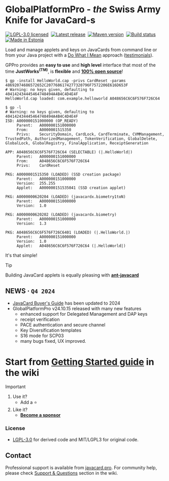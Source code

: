 # GlobalPlatformPro - _the_ Swiss Army Knife for JavaCard-s
[![LGPL-3.0 licensed](https://img.shields.io/badge/license-LGPL-blue.svg)](https://github.com/martinpaljak/GlobalPlatformPro/blob/master/LICENSE)
&nbsp;[![Latest release](https://img.shields.io/github/release/martinpaljak/GlobalPlatformPro.svg)](https://github.com/martinpaljak/GlobalPlatformPro/releases/latest)
&nbsp;[![Maven version](https://img.shields.io/maven-metadata/v?label=javacard.pro%20version&metadataUrl=https%3A%2F%2Fmvn.javacard.pro%2Fmaven%2Fcom%2Fgithub%2Fmartinpaljak%2Fglobalplatformpro%2Fmaven-metadata.xml)](https://gist.github.com/martinpaljak/c77d11d671260e24eef6c39123345cae)
&nbsp;[![Build status](https://github.com/martinpaljak/globalplatformpro/actions/workflows/robot.yml/badge.svg?branch=master)](https://github.com/martinpaljak/globalplatformpro/actions)
&nbsp;[![Made in Estonia](https://img.shields.io/badge/Made_in-Estonia-blue)](https://estonia.ee)

Load and manage applets and keys on JavaCards from command line or from your Java project with a [Do What I Mean](http://en.wikipedia.org/wiki/DWIM) approach ([testimonials](https://github.com/martinpaljak/GlobalPlatformPro/wiki/Testimonials)).

GPPro provides an **easy to use** and **high level** interface that most of the time **JustWorks<sup>(TM)</sup>**, is **flexible** and **[100% open source](#license)**!


```
$ gp -install HelloWorld.cap -privs CardReset -params 48692074686572652C2077686174277320796F7572206E616D653F
# Warning: no keys given, defaulting to 404142434445464748494A4B4C4D4E4F
HelloWorld.cap loaded: com.example.helloworld A048656C6C6F576F726C64

$ gp -l
# Warning: no keys given, defaulting to 404142434445464748494A4B4C4D4E4F
ISD: A000000151000000 (OP_READY)
     Parent:   A000000151000000
     From:     A0000001515350
     Privs:    SecurityDomain, CardLock, CardTerminate, CVMManagement, TrustedPath, AuthorizedManagement, TokenVerification, GlobalDelete, GlobalLock, GlobalRegistry, FinalApplication, ReceiptGeneration

APP: A048656C6C6F576F726C64 (SELECTABLE) (|.HelloWorld|)
     Parent:   A000000151000000
     From:     A048656C6C6F576F726C64
     Privs:    CardReset

PKG: A0000001515350 (LOADED) (SSD creation package)
     Parent:   A000000151000000
     Version:  255.255
     Applet:   A000000151535041 (SSD creation applet)

PKG: A0000000620204 (LOADED) (javacardx.biometry1toN)
     Parent:   A000000151000000
     Version:  1.0

PKG: A0000000620202 (LOADED) (javacardx.biometry)
     Parent:   A000000151000000
     Version:  1.3

PKG: A048656C6C6F576F726C6401 (LOADED) (|.HelloWorld.|)
     Parent:   A000000151000000
     Version:  1.0
     Applet:   A048656C6C6F576F726C64 (|.HelloWorld|)

```

It's that simple!

> [!TIP]
> Building JavaCard applets is equally pleasing with **[ant-javacard](https://github.com/martinpaljak/ant-javacard)**


## NEWS &middot; `Q4 2024`
 - [JavaCard Buyer's Guide](https://github.com/martinpaljak/GlobalPlatformPro/wiki/JavaCard-Buyer%27s-Guide) has been updated to 2024
 - GlobalPlatformPro v24.10.15 released with many new features
   - enhanced support for Delegated Management and DAP keys
   - receipt verification
   - PACE authentication and secure channel
   - Key Diversification templates
   - S16 mode for SCP03
   - many bugs fixed, UX improved.

# Start from [Getting Started guide](https://github.com/martinpaljak/GlobalPlatformPro/wiki/Getting-Started) in the wiki

> [!IMPORTANT]
> 1. Use it?
>    - Add a ⭐
> 2. Like it?
>    - **[Become a sponsor](https://github.com/sponsors/martinpaljak)**

### License

 * [LGPL-3.0](https://github.com/martinpaljak/GlobalPlatformPro/blob/master/LICENSE) for derived code and MIT/LGPL3 for original code.

## Contact
Professional support is available from [javacard.pro](https://javacard.pro). For community help, please check [Support & Questions](https://github.com/martinpaljak/GlobalPlatformPro/wiki/Support-%26-Questions) section in the wiki.
